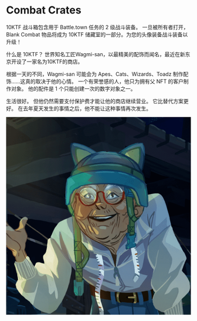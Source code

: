 # Combat Crates

10KTF 战斗箱包含用于 Battle.town 任务的 2 级战斗装备。 一旦被所有者打开，Blank Combat 物品将成为 10KTF 储藏室的一部分。为您的头像装备战斗装备以升级！

什么是 10KTF？
世界知名工匠Wagmi-san，以最精美的配饰而闻名，最近在新东京开设了一家名为10KTF的商店。

根据一天的不同，Wagmi-san 可能会为 Apes、Cats、Wizards、Toadz 制作配饰……这真的取决于他的心情。 一个有荣誉感的人，他只为拥有父 NFT 的客户制作对象。 他的配件是 1 个只能创建一次的数字对象之一。

生活很好。 但他仍然需要支付保护费才能让他的商店继续营业。 它比替代方案更好。 在去年夏天发生的事情之后，他不能让这种事情再次发生。

![NFT](微信截图_20220902160913.png)


